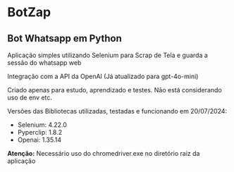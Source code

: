 # BotZap
<h2>Bot Whatsapp em Python</h2>
<p>Aplicação simples utilizando Selenium para Scrap de Tela e guarda a sessão do whatsapp web</p>
<p>Integração com a API da OpenAI (Já atualizado para gpt-4o-mini)</p>
<p>Criado apenas para estudo, aprendizado e testes. Não está considerando uso de env etc.</p>
<p>Versões das Bibliotecas utilizadas, testadas e funcionando em 20/07/2024:</p>
<ul>
  <li>Selenium: 4.22.0</li>
  <li>Pyperclip: 1.8.2</li>
  <li>Openai: 1.35.14</li>
</ul>
<p><strong>Atenção:</strong> Necessário uso do chromedriver.exe no diretório raiz da aplicação</p>
